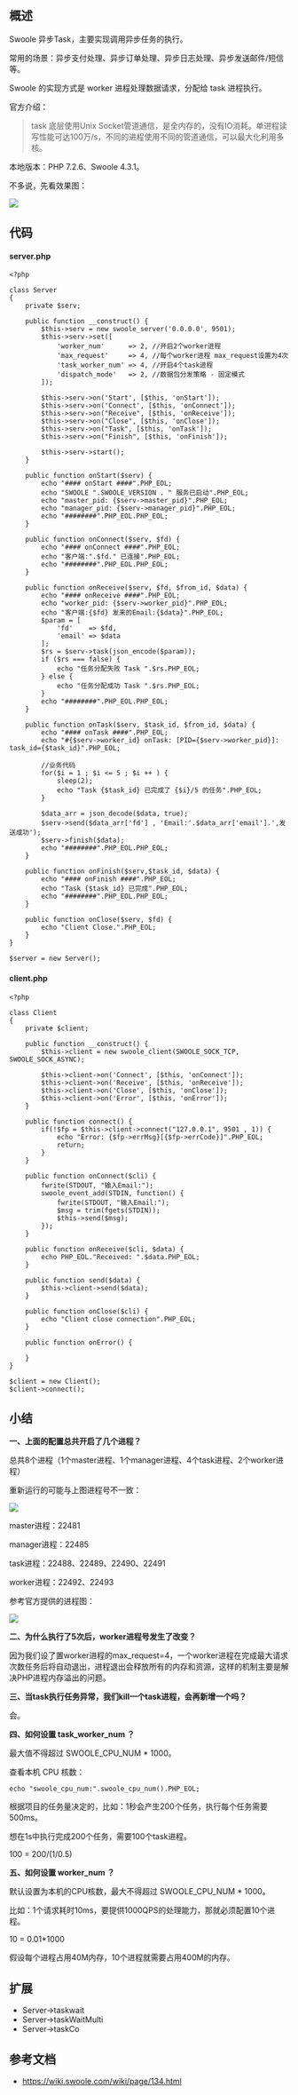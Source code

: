 ## 概述

Swoole 异步Task，主要实现调用异步任务的执行。

常用的场景：异步支付处理、异步订单处理、异步日志处理、异步发送邮件/短信等。

Swoole 的实现方式是 worker 进程处理数据请求，分配给 task 进程执行。

官方介绍：

> task 底层使用Unix Socket管道通信，是全内存的，没有IO消耗。单进程读写性能可达100万/s，不同的进程使用不同的管道通信，可以最大化利用多核。

本地版本：PHP 7.2.6、Swoole 4.3.1。

不多说，先看效果图：

![](https://github.com/xinliangnote/Swoole/blob/master/images/3_swoole_1.gif)

## 代码

#### server.php

```
<?php

class Server
{
    private $serv;

    public function __construct() {
        $this->serv = new swoole_server('0.0.0.0', 9501);
        $this->serv->set([
            'worker_num'      => 2, //开启2个worker进程
            'max_request'     => 4, //每个worker进程 max_request设置为4次
            'task_worker_num' => 4, //开启4个task进程
            'dispatch_mode'   => 2, //数据包分发策略 - 固定模式
        ]);

        $this->serv->on('Start', [$this, 'onStart']);
        $this->serv->on('Connect', [$this, 'onConnect']);
        $this->serv->on("Receive", [$this, 'onReceive']);
        $this->serv->on("Close", [$this, 'onClose']);
        $this->serv->on("Task", [$this, 'onTask']);
        $this->serv->on("Finish", [$this, 'onFinish']);

        $this->serv->start();
    }

    public function onStart($serv) {
        echo "#### onStart ####".PHP_EOL;
        echo "SWOOLE ".SWOOLE_VERSION . " 服务已启动".PHP_EOL;
        echo "master_pid: {$serv->master_pid}".PHP_EOL;
        echo "manager_pid: {$serv->manager_pid}".PHP_EOL;
        echo "########".PHP_EOL.PHP_EOL;
    }

    public function onConnect($serv, $fd) {
        echo "#### onConnect ####".PHP_EOL;
        echo "客户端:".$fd." 已连接".PHP_EOL;
        echo "########".PHP_EOL.PHP_EOL;
    }

    public function onReceive($serv, $fd, $from_id, $data) {
        echo "#### onReceive ####".PHP_EOL;
        echo "worker_pid: {$serv->worker_pid}".PHP_EOL;
        echo "客户端:{$fd} 发来的Email:{$data}".PHP_EOL;
        $param = [
            'fd'    => $fd,
            'email' => $data
        ];
        $rs = $serv->task(json_encode($param));
        if ($rs === false) {
            echo "任务分配失败 Task ".$rs.PHP_EOL;
        } else {
            echo "任务分配成功 Task ".$rs.PHP_EOL;
        }
        echo "########".PHP_EOL.PHP_EOL;
    }

    public function onTask($serv, $task_id, $from_id, $data) {
        echo "#### onTask ####".PHP_EOL;
        echo "#{$serv->worker_id} onTask: [PID={$serv->worker_pid}]: task_id={$task_id}".PHP_EOL;

        //业务代码
        for($i = 1 ; $i <= 5 ; $i ++ ) {
            sleep(2);
            echo "Task {$task_id} 已完成了 {$i}/5 的任务".PHP_EOL;
        }

        $data_arr = json_decode($data, true);
        $serv->send($data_arr['fd'] , 'Email:'.$data_arr['email'].',发送成功');
        $serv->finish($data);
        echo "########".PHP_EOL.PHP_EOL;
    }

    public function onFinish($serv,$task_id, $data) {
        echo "#### onFinish ####".PHP_EOL;
        echo "Task {$task_id} 已完成".PHP_EOL;
        echo "########".PHP_EOL.PHP_EOL;
    }

    public function onClose($serv, $fd) {
        echo "Client Close.".PHP_EOL;
    }
}

$server = new Server();
```

#### client.php

```
<?php

class Client
{
    private $client;

    public function __construct() {
        $this->client = new swoole_client(SWOOLE_SOCK_TCP, SWOOLE_SOCK_ASYNC);

        $this->client->on('Connect', [$this, 'onConnect']);
        $this->client->on('Receive', [$this, 'onReceive']);
        $this->client->on('Close', [$this, 'onClose']);
        $this->client->on('Error', [$this, 'onError']);
    }

    public function connect() {
        if(!$fp = $this->client->connect("127.0.0.1", 9501 , 1)) {
            echo "Error: {$fp->errMsg}[{$fp->errCode}]".PHP_EOL;
            return;
        }
    }

    public function onConnect($cli) {
        fwrite(STDOUT, "输入Email:");
        swoole_event_add(STDIN, function() {
            fwrite(STDOUT, "输入Email:");
            $msg = trim(fgets(STDIN));
            $this->send($msg);
        });
    }

    public function onReceive($cli, $data) {
        echo PHP_EOL."Received: ".$data.PHP_EOL;
    }

    public function send($data) {
        $this->client->send($data);
    }

    public function onClose($cli) {
        echo "Client close connection".PHP_EOL;
    }

    public function onError() {

    }
}

$client = new Client();
$client->connect();
```

## 小结

**一、上面的配置总共开启了几个进程？**

总共8个进程（1个master进程、1个manager进程、4个task进程、2个worker进程）

重新运行的可能与上图进程号不一致：

![](https://github.com/xinliangnote/Swoole/blob/master/images/3_swoole_2.png)

master进程：22481

manager进程：22485

task进程：22488、22489、22490、22491

worker进程：22492、22493

参考官方提供的进程图：

![](https://github.com/xinliangnote/Swoole/blob/master/images/3_swoole_3.png)

**二、为什么执行了5次后，worker进程号发生了改变？**

因为我们设了置worker进程的max_request=4，一个worker进程在完成最大请求次数任务后将自动退出，进程退出会释放所有的内存和资源，这样的机制主要是解决PHP进程内存溢出的问题。

**三、当task执行任务异常，我们kill一个task进程，会再新增一个吗？**

会。

**四、如何设置 task_worker_num ？**

最大值不得超过 SWOOLE_CPU_NUM * 1000。

查看本机 CPU 核数：

```
echo "swoole_cpu_num:".swoole_cpu_num().PHP_EOL;
```

根据项目的任务量决定的，比如：1秒会产生200个任务，执行每个任务需要500ms。

想在1s中执行完成200个任务，需要100个task进程。

100 = 200/(1/0.5)

**五、如何设置 worker_num ？**

默认设置为本机的CPU核数，最大不得超过 SWOOLE_CPU_NUM * 1000。

比如：1个请求耗时10ms，要提供1000QPS的处理能力，那就必须配置10个进程。

10 = 0.01*1000

假设每个进程占用40M内存，10个进程就需要占用400M的内存。

## 扩展

- Server->taskwait
- Server->taskWaitMulti
- Server->taskCo

## 参考文档

- https://wiki.swoole.com/wiki/page/134.html






